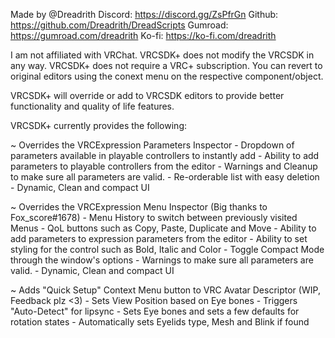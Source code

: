 Made by @Dreadrith
Discord: https://discord.gg/ZsPfrGn
Github: https://github.com/Dreadrith/DreadScripts
Gumroad: https://gumroad.com/dreadrith
Ko-fi: https://ko-fi.com/dreadrith

I am not affiliated with VRChat.
VRCSDK+ does not modify the VRCSDK in any way.
VRCSDK+ does not require a VRC+ subscription.
You can revert to original editors using the conext menu on the respective component/object.

VRCSDK+ will override or add to VRCSDK editors to provide better functionality and quality of life features.

VRCSDK+ currently provides the following:

~ Overrides the VRCExpression Parameters Inspector
	- Dropdown of parameters available in playable controllers to instantly add
	- Ability to add parameters to playable controllers from the editor
	- Warnings and Cleanup to make sure all parameters are valid.
	- Re-orderable list with easy deletion
	- Dynamic, Clean and compact UI

~ Overrides the VRCExpression Menu Inspector (Big thanks to Fox_score#1678)
	- Menu History to switch between previously visited Menus
	- QoL buttons such as Copy, Paste, Duplicate and Move
	- Ability to add parameters to expression parameters from the editor
	- Ability to set styling for the control such as Bold, Italic and Color
	- Toggle Compact Mode through the window's options
	- Warnings to make sure all parameters are valid.
	- Dynamic, Clean and compact UI

~ Adds "Quick Setup" Context Menu button to VRC Avatar Descriptor (WIP, Feedback plz <3)
	- Sets View Position based on Eye bones
	- Triggers "Auto-Detect" for lipsync
	- Sets Eye bones and sets a few defaults for rotation states
	- Automatically sets Eyelids type, Mesh and Blink if found